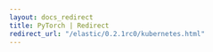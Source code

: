 ```yaml
---
layout: docs_redirect
title: PyTorch | Redirect
redirect_url: "/elastic/0.2.1rc0/kubernetes.html"
---
```

